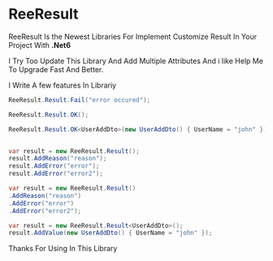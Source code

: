 # ReeResult
ReeResult Is the Newest Libraries For Implement Customize Result In Your Project With **.Net6**

I Try Too Update This Library And Add Multiple Attributes And i like Help Me To Upgrade Fast And Better.

I Write A few features In Librariy



 ```csharp
ReeResult.Result.Fail("error occured");
```

```csharp
ReeResult.Result.OK();
```

```csharp
ReeResult.Result.OK<UserAddDto>(new UserAddDto() { UserName = "john" });
```
```csharp

var result = new ReeResult.Result();
result.AddReason("reason");
result.AddError("error");
result.AddError("error2");
```

```csharp
var result = new ReeResult.Result()
.AddReason("reason")
.AddError("error")
.AddError("error2");
```

```csharp
var result = new ReeResult.Result<UserAddDto>();
result.AddValue(new UserAddDto() { UserName = "john" });
```

Thanks For Using In This Library

